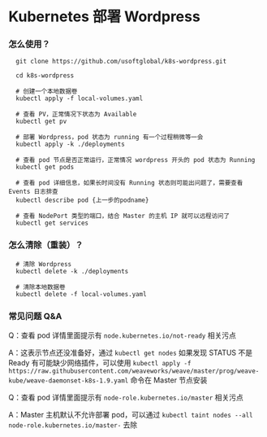 # Kubernetes 部署 Wordpress

### 怎么使用？

```
  git clone https://github.com/usoftglobal/k8s-wordpress.git

  cd k8s-wordpress

  # 创建一个本地数据卷
  kubectl apply -f local-volumes.yaml

  # 查看 PV，正常情况下状态为 Available
  kubectl get pv

  # 部署 Wordpress，pod 状态为 running 有一个过程稍微等一会
  kubectl apply -k ./deployments

  # 查看 pod 节点是否正常运行，正常情况 wordpress 开头的 pod 状态为 Running
  kubectl get pods

  # 查看 pod 详细信息，如果长时间没有 Running 状态则可能出问题了，需要查看 Events 日志排查
  kubectl describe pod {上一步的podname}

  # 查看 NodePort 类型的端口，结合 Master 的主机 IP 就可以远程访问了
  kubectl get services
```

### 怎么清除（重装）？

```
  # 清除 Wordpress
  kubectl delete -k ./deployments

  # 清除本地数据卷
  kubectl delete -f local-volumes.yaml
```

### 常见问题 Q&A

Q：查看 pod 详情里面提示有 `node.kubernetes.io/not-ready` 相关污点

A：这表示节点还没准备好，通过 `kubectl get nodes` 如果发现 STATUS 不是 Ready 有可能缺少网络插件，可以使用 `kubectl apply -f https://raw.githubusercontent.com/weaveworks/weave/master/prog/weave-kube/weave-daemonset-k8s-1.9.yaml` 命令在 Master 节点安装

Q：查看 pod 详情里面提示有 `node-role.kubernetes.io/master` 相关污点

A：Master 主机默认不允许部署 pod，可以通过 `kubectl taint nodes --all node-role.kubernetes.io/master-` 去除
